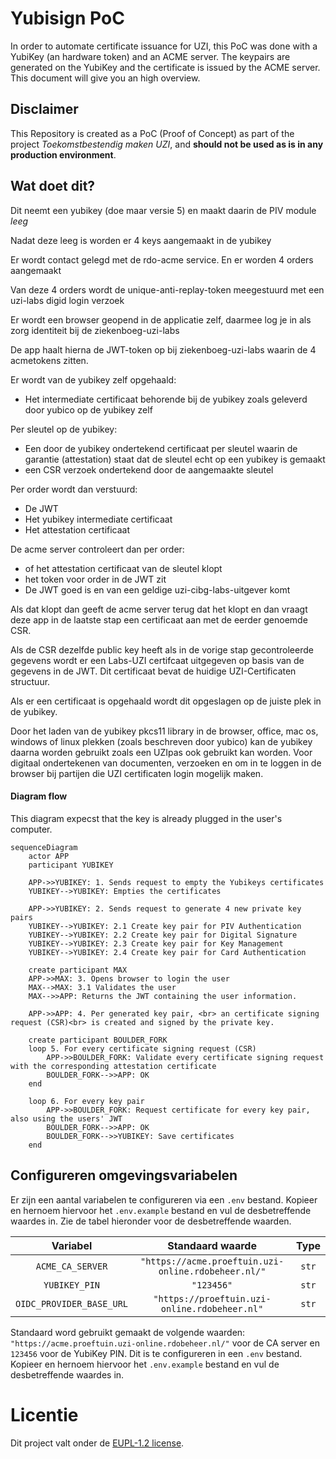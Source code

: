 # Yubisign PoC
In order to automate certificate issuance for UZI, this PoC was done with a YubiKey (an hardware token) and an ACME server. The keypairs are generated on the YubiKey and the certificate is issued by the ACME server. This document will give you an high overview.

## Disclaimer
This Repository is created as a PoC (Proof of Concept) as part of the project _Toekomstbestendig maken UZI_, and
**should not be used as is in any production environment**.

## Wat doet dit?

Dit neemt een yubikey (doe maar versie 5) en maakt daarin de PIV module _leeg_

Nadat deze leeg is worden er 4 keys aangemaakt in de yubikey

Er wordt contact gelegd met de rdo-acme service. En er worden 4 orders aangemaakt

Van deze 4 orders wordt de unique-anti-replay-token meegestuurd met een uzi-labs digid login verzoek

Er wordt een browser geopend in de applicatie zelf, daarmee log je in als zorg identiteit bij de ziekenboeg-uzi-labs

De app haalt hierna de JWT-token op bij ziekenboeg-uzi-labs waarin de 4 acmetokens zitten.

Er wordt van de yubikey zelf opgehaald:

- Het intermediate certificaat behorende bij de yubikey zoals geleverd door yubico op de yubikey zelf

Per sleutel op de yubikey:

- Een door de yubikey ondertekend certificaat per sleutel waarin de garantie (attestation) staat dat de sleutel echt op een yubikey is gemaakt
- een CSR verzoek ondertekend door de aangemaakte sleutel

Per order wordt dan verstuurd:

- De JWT
- Het yubikey intermediate certificaat
- Het attestation certificaat

De acme server controleert dan per order:

- of het attestation certificaat van de sleutel klopt
- het token voor order in de JWT zit
- De JWT goed is en van een geldige uzi-cibg-labs-uitgever komt

Als dat klopt dan geeft de acme server terug dat het klopt en dan vraagt deze app in de laatste stap een certificaat aan met de eerder genoemde CSR.

Als de CSR dezelfde public key heeft als in de vorige stap gecontroleerde gegevens wordt er een Labs-UZI certifcaat uitgegeven op basis van de gegevens in de JWT.
Dit certificaat bevat de huidige UZI-Certificaten structuur.

Als er een certificaat is opgehaald wordt dit opgeslagen op de juiste plek in de yubikey.

Door het laden van de yubikey pkcs11 library in de browser, office, mac os, windows of linux plekken (zoals beschreven door yubico) kan de yubikey daarna
worden gebruikt zoals een UZIpas ook gebruikt kan worden. Voor digitaal ondertekenen van documenten, verzoeken en om in te loggen in de browser bij
partijen die UZI certificaten login mogelijk maken.

#### Diagram flow
This diagram expecst that the key is already plugged in the user's computer.

```mermaid
sequenceDiagram
    actor APP
    participant YUBIKEY

    APP->>YUBIKEY: 1. Sends request to empty the Yubikeys certificates
    YUBIKEY-->YUBIKEY: Empties the certificates

    APP->>YUBIKEY: 2. Sends request to generate 4 new private key pairs
    YUBIKEY-->YUBIKEY: 2.1 Create key pair for PIV Authentication
    YUBIKEY-->YUBIKEY: 2.2 Create key pair for Digital Signature
    YUBIKEY-->YUBIKEY: 2.3 Create key pair for Key Management
    YUBIKEY-->YUBIKEY: 2.4 Create key pair for Card Authentication

    create participant MAX
    APP->>MAX: 3. Opens browser to login the user
    MAX-->MAX: 3.1 Validates the user
    MAX-->>APP: Returns the JWT containing the user information.

    APP->>APP: 4. Per generated key pair, <br> an certificate signing request (CSR)<br> is created and signed by the private key.

    create participant BOULDER_FORK
    loop 5. For every certificate signing request (CSR)
        APP->>BOULDER_FORK: Validate every certificate signing request with the corresponding attestation certificate
        BOULDER_FORK-->>APP: OK
    end

    loop 6. For every key pair
        APP->>BOULDER_FORK: Request certificate for every key pair, also using the users' JWT
        BOULDER_FORK-->>APP: OK
        BOULDER_FORK-->>YUBIKEY: Save certificates
    end
```

## Configureren omgevingsvariabelen

Er zijn een aantal variabelen te configureren via een `.env` bestand. Kopieer en hernoem hiervoor het `.env.example` bestand en vul de desbetreffende waardes in. Zie de tabel hieronder voor de desbetreffende waarden.

|         Variabel         |                  Standaard waarde                   | Type  |
| :----------------------: | :-------------------------------------------------: | :---: |
|     `ACME_CA_SERVER`     | `"https://acme.proeftuin.uzi-online.rdobeheer.nl/"` | `str` |
|      `YUBIKEY_PIN`       |                     `"123456"`                      | `str` |
| `OIDC_PROVIDER_BASE_URL` |    `"https://proeftuin.uzi-online.rdobeheer.nl"`    | `str` |

Standaard word gebruikt gemaakt de volgende waarden: `"https://acme.proeftuin.uzi-online.rdobeheer.nl/"` voor de CA server en `123456` voor de YubiKey PIN. Dit is te configureren in een `.env` bestand. Kopieer en hernoem hiervoor het `.env.example` bestand en vul de desbetreffende waardes in.
# Licentie
Dit project valt onder de [EUPL-1.2 license](./LICENSE.txt).
